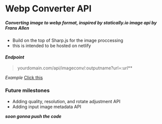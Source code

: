 # Webp Converter API
##### Converting image to webp format, inspired by statically.io image api by Frans Allen

- Build on the top of Sharp.js for the image proccessing
- this is intended to be hosted on netlify

#### *Endpoint*
> yourdomain.com/api/imageconv/:outputname?url=:url**

*Example*
[Click this](http://webp.projectxi.my.id/api/imageconv/pepe?url=https://pbs.twimg.com/media/ExwlywDXMAAYI_H.jpg "Click this")

### Future milestones
- Adding quality, resolution, and rotate adjustment API
- Adding input image metadata API

***soon gonna push the code***
